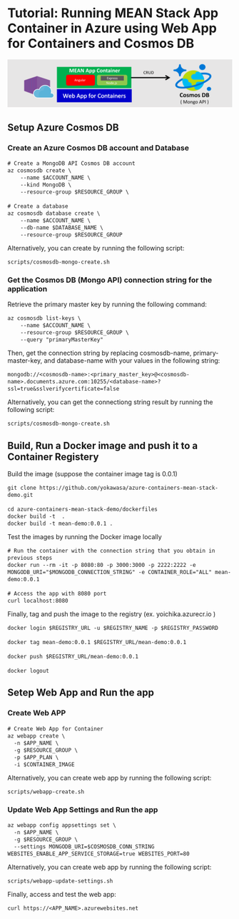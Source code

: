 # Tutorial: Running MEAN Stack App Container in Azure using Web App for Containers and Cosmos DB


![](../images/webapp-container-cosmosdb.png)


## Setup Azure Cosmos DB

### Create an Azure Cosmos DB account and Database

```
# Create a MongoDB API Cosmos DB account
az cosmosdb create \
    --name $ACCOUNT_NAME \
    --kind MongoDB \
    --resource-group $RESOURCE_GROUP \

# Create a database
az cosmosdb database create \
    --name $ACCOUNT_NAME \
    --db-name $DATABASE_NAME \
    --resource-group $RESOURCE_GROUP
```

Alternatively, you can create by running the following script:
```
scripts/cosmosdb-mongo-create.sh
```

### Get the Cosmos DB (Mongo API) connection string for the application

Retrieve the primary master key by running the following command:
```
az cosmosdb list-keys \
    --name $ACCOUNT_NAME \
    --resource-group $RESOURCE_GROUP \
    --query "primaryMasterKey"
```

Then, get the connection string by replacing cosmosdb-name, primary-master-key, and database-name with your values in the following string:
```
mongodb://<cosmosdb-name>:<primary_master_key>@<cosmosdb-name>.documents.azure.com:10255/<database-name>?ssl=true&sslverifycertificate=false
```

Alternatively, you can get the connectiong string result by running the following script:
```
scripts/cosmosdb-mongo-create.sh
```

## Build, Run a Docker image and push it to a Container Registery

Build the image (suppose the container image tag is 0.0.1)
```
git clone https://github.com/yokawasa/azure-containers-mean-stack-demo.git

cd azure-containers-mean-stack-demo/dockerfiles 
docker build -t  .
docker build -t mean-demo:0.0.1 .

```

Test the images by running the Docker image locally
```
# Run the container with the connection string that you obtain in previous steps
docker run --rm -it -p 8080:80 -p 3000:3000 -p 2222:2222 -e MONGODB_URI="$MONGODB_CONNECTION_STRING" -e CONTAINER_ROLE="ALL" mean-demo:0.0.1

# Access the app with 8080 port
curl localhost:8080
```

Finally, tag and push the image to the registry (ex. yoichika.azurecr.io )
```
docker login $REGISTRY_URL -u $REGISTRY_NAME -p $REGISTRY_PASSWORD

docker tag mean-demo:0.0.1 $REGISTRY_URL/mean-demo:0.0.1

docker push $REGISTRY_URL/mean-demo:0.0.1

docker logout
```

## Setep Web App and Run the app

### Create Web APP
```
# Create Web App for Container
az webapp create \
  -n $APP_NAME \
  -g $RESOURCE_GROUP \
  -p $APP_PLAN \
  -i $CONTAINER_IMAGE
```

Alternatively, you can create web app by running the following script:
```
scripts/webapp-create.sh
```

### Update Web App Settings and Run the app
```
az webapp config appsettings set \
  -n $APP_NAME \
  -g $RESOURCE_GROUP \
  --settings MONGODB_URI=$COSMOSDB_CONN_STRING WEBSITES_ENABLE_APP_SERVICE_STORAGE=true WEBSITES_PORT=80
```
Alternatively, you can create web app by running the following script:
```
scripts/webapp-update-settings.sh
```

Finally, access and test the web app:
```
curl https://<APP_NAME>.azurewebsites.net
```

